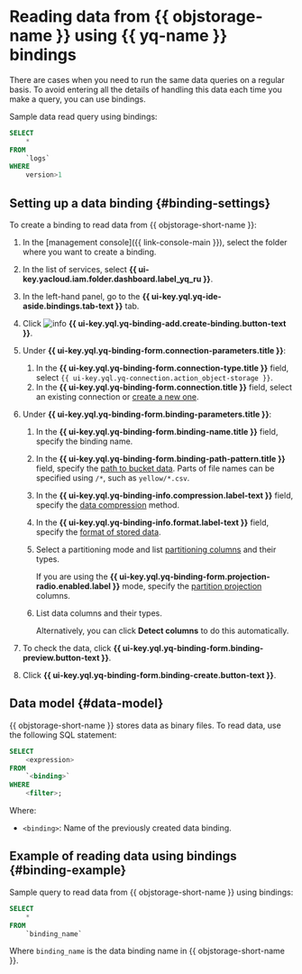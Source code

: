# Reading data from {{ objstorage-name }} using {{ yq-name }} bindings

There are cases when you need to run the same data queries on a regular basis. To avoid entering all the details of handling this data each time you make a query, you can use bindings.

Sample data read query using bindings:

```sql
SELECT
    *
FROM
    `logs`
WHERE
    version>1
```

## Setting up a data binding {#binding-settings}

To create a binding to read data from {{ objstorage-short-name }}:

1. In the [management console]({{ link-console-main }}), select the folder where you want to create a binding.
1. In the list of services, select **{{ ui-key.yacloud.iam.folder.dashboard.label_yq_ru }}**.
1. In the left-hand panel, go to the **{{ ui-key.yql.yq-ide-aside.bindings.tab-text }}** tab.
1. Click ![info](../../_assets/console-icons/plus.svg) **{{ ui-key.yql.yq-binding-add.create-binding.button-text }}**.
1. Under **{{ ui-key.yql.yq-binding-form.connection-parameters.title }}**:

   1. In the **{{ ui-key.yql.yq-binding-form.connection-type.title }}** field, select `{{ ui-key.yql.yq-connection.action_object-storage }}`.
   1. In the **{{ ui-key.yql.yq-binding-form.connection.title }}** field, select an existing connection or [create a new one](./object-storage.md#create_connection).

1. Under **{{ ui-key.yql.yq-binding-form.binding-parameters.title }}**:

   1. In the **{{ ui-key.yql.yq-binding-form.binding-name.title }}** field, specify the binding name.
   1. In the **{{ ui-key.yql.yq-binding-form.binding-path-pattern.title }}** field, specify the [path to bucket data](object-storage.md#path_format). Parts of file names can be specified using `/*`, such as `yellow/*.csv`.
   1. In the **{{ ui-key.yql.yq-binding-info.compression.label-text }}** field, specify the [data compression](formats.md#compression) method.
   1. In the **{{ ui-key.yql.yq-binding-info.format.label-text }}** field, specify the [format of stored data](formats.md#formats).
   1. Select a partitioning mode and list [partitioning columns](../concepts/partitioning.md) and their types.

      If you are using the **{{ ui-key.yql.yq-binding-form.projection-radio.enabled.label }}** mode, specify the [partition projection](../concepts/partition-projection.md) columns.
   1. List data columns and their types.
   
      Alternatively, you can click **Detect columns** to do this automatically.

1. To check the data, click **{{ ui-key.yql.yq-binding-form.binding-preview.button-text }}**.
1. Click **{{ ui-key.yql.yq-binding-form.binding-create.button-text }}**.

## Data model {#data-model}

{{ objstorage-short-name }} stores data as binary files. To read data, use the following SQL statement:

```sql
SELECT
    <expression>
FROM
    `<binding>`
WHERE
    <filter>;
```

Where:

* `<binding>`: Name of the previously created data binding.

## Example of reading data using bindings {#binding-example}

Sample query to read data from {{ objstorage-short-name }} using bindings:

```sql
SELECT
    *
FROM
    `binding_name`
```

Where `binding_name` is the data binding name in {{ objstorage-short-name }}.
